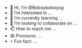 - 👋 Hi, I’m @Boboyboboyog
- 👀 I’m interested in ...
- 🌱 I’m currently learning ...
- 💞️ I’m looking to collaborate on ...
- 📫 How to reach me ...
- 😄 Pronouns: ...
- ⚡ Fun fact: ...

<!---
Boboyboboyog/Boboyboboyog is a ✨ special ✨ repository because its `README.md` (this file) appears on your GitHub profile.
You can click the Preview link to take a look at your changes.
--->
